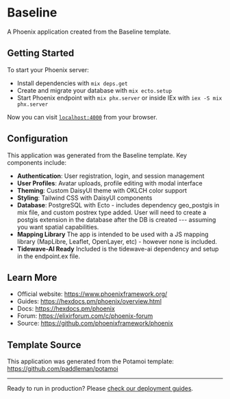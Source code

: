 # Baseline

A Phoenix application created from the Baseline template.

## Getting Started

To start your Phoenix server:

* Install dependencies with `mix deps.get`
* Create and migrate your database with `mix ecto.setup`
* Start Phoenix endpoint with `mix phx.server` or inside IEx with `iex -S mix phx.server`

Now you can visit [`localhost:4000`](http://localhost:4000) from your browser.

## Configuration

This application was generated from the Baseline template. Key components include:

* **Authentication**: User registration, login, and session management
* **User Profiles**: Avatar uploads, profile editing with modal interface
* **Theming**: Custom DaisyUI theme with OKLCH color support
* **Styling**: Tailwind CSS with DaisyUI components
* **Database**: PostgreSQL with Ecto - includes dependency geo_postgis in mix file, and custom postrex type added. User will need to create a postgis extension in the database after the DB is created --- assuming you want spatial capabilities.
* **Mapping Library** The app is intended to be used with a JS mapping library (MapLibre, Leaflet, OpenLayer, etc) - however none is included.
* **Tidewave-AI Ready** Included is the tidewave-ai dependency and setup in the endpoint.ex file.

## Learn More

* Official website: https://www.phoenixframework.org/
* Guides: https://hexdocs.pm/phoenix/overview.html
* Docs: https://hexdocs.pm/phoenix
* Forum: https://elixirforum.com/c/phoenix-forum
* Source: https://github.com/phoenixframework/phoenix

## Template Source

This application was generated from the Potamoi template:
https://github.com/paddleman/potamoi

---

Ready to run in production? Please [check our deployment guides](https://hexdocs.pm/phoenix/deployment.html).